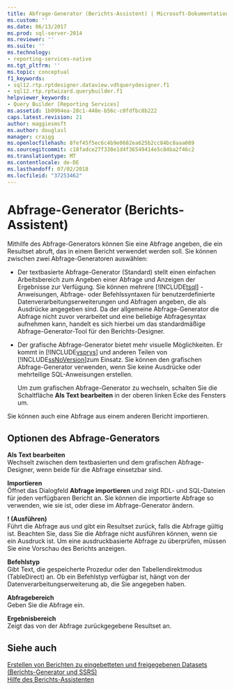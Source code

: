 ```yaml
---
title: Abfrage-Generator (Berichts-Assistent) | Microsoft-Dokumentation
ms.custom: ''
ms.date: 06/13/2017
ms.prod: sql-server-2014
ms.reviewer: ''
ms.suite: ''
ms.technology:
- reporting-services-native
ms.tgt_pltfrm: ''
ms.topic: conceptual
f1_keywords:
- sql12.rtp.rptdesigner.dataview.vdtquerydesigner.f1
- sql12.rtp.rptwizard.querybuilder.f1
helpviewer_keywords:
- Query Builder [Reporting Services]
ms.assetid: 1b0904ea-28c1-448e-b56c-c0fdfbc8b222
caps.latest.revision: 21
author: maggiesmsft
ms.author: douglasl
manager: craigg
ms.openlocfilehash: 8fef45f5ec6c4b9e0682ea625b2cc84bc8aaa089
ms.sourcegitcommit: c18fadce27f330e1d4f36549414e5c84ba2f46c2
ms.translationtype: MT
ms.contentlocale: de-DE
ms.lasthandoff: 07/02/2018
ms.locfileid: "37253462"
---
```

# <a name="query-builder-report-wizard"></a>Abfrage-Generator (Berichts-Assistent)
  Mithilfe des Abfrage-Generators können Sie eine Abfrage angeben, die ein Resultset abruft, das in einem Bericht verwendet werden soll. Sie können zwischen zwei Abfrage-Generatoren auswählen:  
  
-   Der textbasierte Abfrage-Generator (Standard) stellt einen einfachen Arbeitsbereich zum Angeben einer Abfrage und Anzeigen der Ergebnisse zur Verfügung. Sie können mehrere [!INCLUDE[tsql](../includes/tsql-md.md)] -Anweisungen, Abfrage- oder Befehlssyntaxen für benutzerdefinierte Datenverarbeitungserweiterungen und Abfragen angeben, die als Ausdrücke angegeben sind. Da der allgemeine Abfrage-Generator die Abfrage nicht zuvor verarbeitet und eine beliebige Abfragesyntax aufnehmen kann, handelt es sich hierbei um das standardmäßige Abfrage-Generator-Tool für den Berichts-Designer.  
  
-   Der grafische Abfrage-Generator bietet mehr visuelle Möglichkeiten. Er kommt in [!INCLUDE[vsprvs](../includes/vsprvs-md.md)] und anderen Teilen von [!INCLUDE[ssNoVersion](../includes/ssnoversion-md.md)]zum Einsatz. Sie können den grafischen Abfrage-Generator verwenden, wenn Sie keine Ausdrücke oder mehrteilige SQL-Anweisungen erstellen.  
  
     Um zum grafischen Abfrage-Generator zu wechseln, schalten Sie die Schaltfläche **Als Text bearbeiten** in der oberen linken Ecke des Fensters um.  
  
 Sie können auch eine Abfrage aus einem anderen Bericht importieren.  
  
## <a name="query-builder-options"></a>Optionen des Abfrage-Generators  
 **Als Text bearbeiten**  
 Wechselt zwischen dem textbasierten und dem grafischen Abfrage-Designer, wenn beide für die Abfrage einsetzbar sind.  
  
 **Importieren**  
 Öffnet das Dialogfeld **Abfrage importieren** und zeigt RDL- und SQL-Dateien für jeden verfügbaren Bericht an. Sie können die importierte Abfrage so verwenden, wie sie ist, oder diese im Abfrage-Generator ändern.  
  
 **! (Ausführen)**  
 Führt die Abfrage aus und gibt ein Resultset zurück, falls die Abfrage gültig ist. Beachten Sie, dass Sie die Abfrage nicht ausführen können, wenn sie ein Ausdruck ist. Um eine ausdruckbasierte Abfrage zu überprüfen, müssen Sie eine Vorschau des Berichts anzeigen.  
  
 **Befehlstyp**  
 Gibt Text, die gespeicherte Prozedur oder den Tabellendirektmodus (TableDirect) an. Ob ein Befehlstyp verfügbar ist, hängt von der Datenverarbeitungserweiterung ab, die Sie angegeben haben.  
  
 **Abfragebereich**  
 Geben Sie die Abfrage ein.  
  
 **Ergebnisbereich**  
 Zeigt das von der Abfrage zurückgegebene Resultset an.  
  
## <a name="see-also"></a>Siehe auch  
 [Erstellen von Berichten zu eingebetteten und freigegebenen Datasets &#40;Berichts-Generator und SSRS&#41;](report-data/report-embedded-datasets-and-shared-datasets-report-builder-and-ssrs.md)   
 [Hilfe des Berichts-Assistenten](../../2014/reporting-services/report-wizard-help.md)  
  
  
